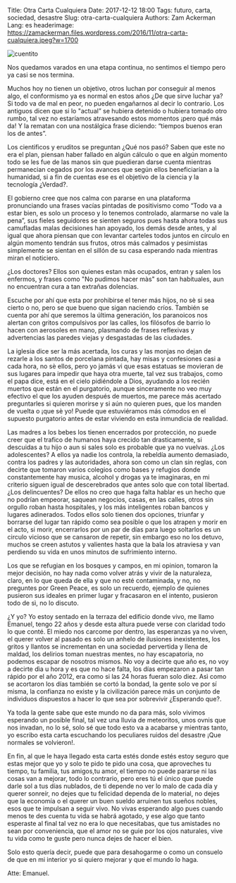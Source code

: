 Title: Otra Carta Cualquiera
Date: 2017-12-12 18:00
Tags: futuro, carta, sociedad, desastre
Slug: otra-carta-cualquiera
Authors: Zam Ackerman
Lang: es
headerimage: https://zamackerman.files.wordpress.com/2016/11/otra-carta-cualquiera.jpeg?w=1700

![cuentito](https://zamackerman.files.wordpress.com/2016/11/otra-carta-cualquiera.jpeg?w=1700)

Nos quedamos varados en una etapa continua, no sentimos el tiempo pero ya casi se nos termina.

Muchos hoy no tienen un objetivo, otros luchan por  conseguir al menos algo, el conformismo ya es normal en estos años ¿De que sirve luchar ya? Si todo va de mal en peor, no pueden engañarnos al decir lo contrario. Los antiguos dicen que si lo "actual” se hubiera detenido o hubiera tomado otro rumbo, tal vez no estaríamos atravesando estos momentos ¡pero qué más da! Y la rematan con una nostálgica frase diciendo: “tiempos buenos eran los de antes”.

Los cientificos y eruditos se preguntan ¿Qué nos pasó? Saben que este no era el plan, piensan haber fallado en algún cálculo o que en algún momento todo se les fue de las manos sin que puedieran darse cuenta mientras permanecian cegados por los avances que según  ellos beneficiarían a la humanidad, si a fin de cuentas ese es el objetivo de la ciencia y la tecnología ¿Verdad?.

El gobierno cree que nos calma con pararse en una plataforma pronunciando una frases vacías pintadas de positivismo como “Todo va a estar bien, es solo un proceso y lo tenemos controlado, alarmarse no vale la pena”, sus fieles seguidores se sienten seguros pues hasta ahora todas sus camufladas malas decisiones han apoyado, los demás desde antes, y al igual que ahora piensan que con levantar carteles todos juntos en círculo en algún momento tendrán sus frutos, otros más calmados y pesimistas simplemente se sientan en el sillón de su casa esperando nada mientras miran el noticiero. 

¿Los doctores? Ellos son quienes estan màs ocupados, entran y salen los enfermos, y frases como "No pudimos hacer màs" son tan habituales, aun no encuentran cura a tan extrañas dolencias. 

Escuche por ahí que esta por prohibirse el tener más hijos, no sè si sea cierto o no, pero se que bueno que sigan naciendo críos. También se cuenta por ahí que seremos la última generación, los paranoicos nos alertan con gritos compulsivos por las calles, los filósofos de barrio lo hacen con aerosoles en mano, plasmando de frases reflexivas y advertencias las paredes viejas y desgastadas de las ciudades.

La iglesia dice ser la más acertada, los curas y las monjas no dejan de rezarle a los santos de porcelana pintada, hay misas y confesiones casi a cada hora, no sè ellos, pero yo jamás vi que esas estatuas se movieran de sus lugares para impedir que haya otra muerte, tal vez sus trabajos, como el papa dice, está en el cielo pidiéndole a Dios, ayudando a los recién muertos que están en el purgatorio, aunque sinceramente no veo muy efectivo el que los ayuden después de muertos,  me parece más acertado preguntarles si quieren morirse y si aún no quieren pues, que los manden de vuelta o ¡que sè yo! Puede que estuviéramos más cómodos en el supuesto purgatorio antes de estar viviendo en esta inmundicia de realidad. 

Las madres a los bebes los tienen encerrados por protección, no puede creer que el trafico de humanos haya crecido tan drasticamente, si descuidas a tu hijo o aun si sales solo es probable que ya no vuelvas. ¿Los adolescentes? A ellos ya nadie los controla, la rebeldía aumento demasiado, contra los padres y las autoridades, ahora son como un clan sin reglas, con decirte que tomaron varios colegios como bases y refugios donde constantemente hay musica, alcohol y drogas ya te imaginaras, en mi criterio siguen igual de descerebrados que antes solo que con total libertad.  ¿Los delincuentes? De ellos no creo que haga falta hablar es un hecho que no podrían empeorar, saquean negocios, casas, en las calles, otros sin orgullo roban hasta hospitales, y los más inteligentes roban bancos y lugares adinerados. Todos ellos solo tienen dos opciones, triunfar y borrarse del lugar tan rápido como sea posible o que los atrapen y morir en el acto, si morir, encerrarlos por un par de días para luego soltarlos es un circulo vicioso que se cansaron de repetir, sin embargo  eso no los detuvo,  muchos se creen astutos y valientes hasta que la bala los atraviesa y van perdiendo su vida en unos minutos de sufrimiento interno.

Los que se refugian en los bosques y campos, en mi opinion, tomaron la mejor decisión, no hay nada como volver atrás y vivir de la naturaleza, claro, en lo que queda de ella y que no esté contaminada, y no, no preguntes por Green Peace, es solo un recuerdo, ejemplo de quienes pusieron sus ideales en primer lugar y fracasaron en el intento, pusieron todo de sì, no lo discuto. 

¿Y yo? Yo estoy sentado en la terraza del edificio donde vivo, me llamo Emanuel, tengo 22 años y desde esta altura puede verse con claridad todo lo que conté. El miedo nos carcome por dentro, las esperanzas ya no viven, el querer volver al pasado es solo un anhelo de ilusiones inexistentes, los gritos y llantos se incrementan en una sociedad pervertida y llena de maldad, los delirios toman nuestras mentes, no hay escapatoria, no podemos escapar de nosotros mismos. No voy a decirte que año es, no voy a decirte dìa u hora y es que no hace falta, los días empezaron a pasar tan rápido por el año 2012, era como si las 24 horas fueran solo diez. Asì como se acortaron los días también se cortó la bondad, la gente solo ve por sí misma, la confianza no existe y la civilización parece más un conjunto de individuos dispuestos a hacer lo que sea por sobrevivir ¿Esperando que?.

Ya toda la gente sabe que este mundo no da para más, solo vivimos esperando un posible final, tal vez una lluvia de meteoritos, unos ovnis que nos invadan, no lo sé, solo sé que todo esto va a acabarse y mientras tanto, yo escribo esta carta escuchando los peculiares ruidos del desastre ¡Que normales se volvieron!.

En fin, al que le haya llegado esta carta estés donde estés estoy seguro que estas mejor que yo y solo te pido te pido una cosa, que aproveches tu  tiempo, tu familia, tus amigos,tu amor,  el tiempo no puede pararse ni las cosas van a mejorar, todo lo contrario, pero eres tú el único que puede darle sol a tus días nublados, de ti depende no ver lo malo de cada día y querer sonreír, no dejes que tu felicidad dependa de lo material, no dejes que la economía o el querer un buen sueldo arruinen tus sueños nobles, esos que te impulsan a seguir vivo. No vivas esperando algo pues cuando menos te des cuenta tu vida se habrá agotado, y ese algo que tanto esperaste al final tal vez no era lo que necesitabas, que tus amistades no sean por conveniencia, que el amor no se guie por los ojos naturales, vive tu vida como te guste pero nunca dejes de hacer el bien.

Solo esto quería decir, puede que para desahogarme o como un consuelo de que en mi interior yo si quiero mejorar y que el mundo lo haga. 


Atte: Emanuel.
